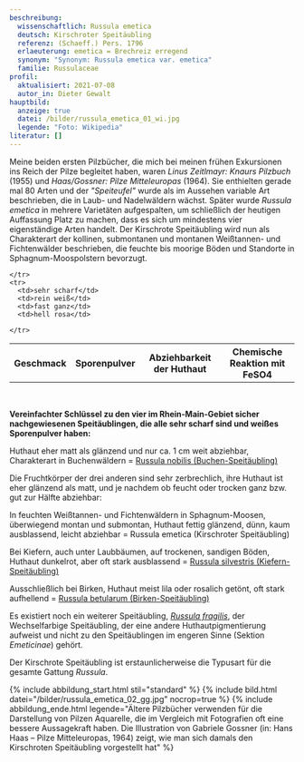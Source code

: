 ```yaml
---
beschreibung:
  wissenschaftlich: Russula emetica
  deutsch: Kirschroter Speitäubling
  referenz: (Schaeff.) Pers. 1796
  erlaeuterung: emetica = Brechreiz erregend
  synonym: "Synonym: Russula emetica var. emetica"
  familie: Russulaceae
profil:
  aktualisiert: 2021-07-08
  autor_in: Dieter Gewalt
hauptbild:
  anzeige: true
  datei: /bilder/russula_emetica_01_wi.jpg
  legende: "Foto: Wikipedia"
literatur: []
---
```

Meine beiden ersten Pilzbücher, die mich bei meinen frühen Exkursionen ins Reich der Pilze begleitet haben, waren *Linus Zeitlmayr: Knaurs Pilzbuch* (1955) und *Haas/Gossner: Pilze Mitteleuropas* (1964). Sie enthielten gerade mal 80 Arten und der *"Speiteufel"* wurde als im Aussehen variable Art beschrieben, die in Laub- und Nadelwäldern wächst. Später wurde *Russula emetica* in mehrere Varietäten aufgespalten, um schließlich der heutigen Auffassung Platz zu machen, dass es sich um mindestens vier eigenständige Arten handelt. Der Kirschrote Speitäubling wird nun als Charakterart der kollinen, submontanen und montanen Weißtannen- und Fichtenwälder beschrieben, die feuchte bis moorige Böden und Standorte in Sphagnum-Moospolstern bevorzugt.

<div class="table-responsive">
  <table class="table taeubling">
    <tr>
      <th rowspan="2">Geschmack</th>
      <th rowspan="2">Sporenpulver</th>
      <th rowspan="2">Abziehbarkeit der Huthaut</th>
      <th colspan="3" class="text-center">Chemische Reaktion mit FeSO4</th>
    </tr>
    <tr>
      
      
    </tr>
    <tr>
      <td>sehr scharf</td>
      <td>rein weiß</td>
      <td>fast ganz</td>
      <td>hell rosa</td>
       
    </tr>
  </table>
</div>
&nbsp;


**Vereinfachter Schlüssel zu den vier im Rhein-Main-Gebiet sicher nachgewiesenen Speitäublingen, die alle sehr scharf sind und weißes Sporenpulver haben:**

Huthaut eher matt als glänzend und nur ca. 1 cm weit abziehbar, Charakterart in Buchenwäldern = [Russula nobilis (Buchen-Speitäubling)](/pilze/russula-nobilis-buchen-speitäubling)

Die Fruchtkörper der drei anderen sind sehr zerbrechlich, ihre Huthaut ist eher glänzend als matt, und je nachdem ob feucht oder trocken ganz bzw. gut zur Hälfte abziehbar:

In feuchten Weißtannen- und Fichtenwäldern in Sphagnum-Moosen, überwiegend montan und submontan, Huthaut fettig glänzend, dünn, kaum ausblassend, leicht abziehbar  =  Russula emetica (Kirschroter Speitäubling)

Bei Kiefern, auch unter Laubbäumen, auf trockenen, sandigen Böden, Huthaut dunkelrot, aber oft stark ausblassend  =  [Russula silvestris (Kiefern-Speitäubling)](/pilze/russula-silvestris-kiefern-speitäubling)

Ausschließlich bei Birken, Huthaut meist lila oder rosalich getönt, oft stark aufhellend  =  [Russula betularum (Birken-Speitäubling)](/pilze/russula-betularum-birken-speitäubling) 

Es existiert noch ein weiterer Speitäubling, *[Russula fragilis](/pilze/russula-fragilis-wechselfarbiger-speitäubling)*, der Wechselfarbige Speitäubling, der eine andere Huthautpigmentierung aufweist und nicht zu den Speitäublingen im engeren Sinne (Sektion *Emeticinae*) gehört.

Der Kirschrote Speitäubling ist erstaunlicherweise die Typusart für die gesamte Gattung *Russula*.

{% include abbildung_start.html stil="standard" %}
{% include bild.html datei="/bilder/russula_emetica_02_gg.jpg" nocrop=true %}
{% include abbildung_ende.html legende="Ältere Pilzbücher verwenden für die Darstellung von Pilzen Aquarelle, die im Vergleich mit Fotografien oft eine bessere Aussagekraft haben. Die Illustration von Gabriele Gossner (in: Hans Haas – Pilze Mitteleuropas, 1964) zeigt, wie man sich damals den Kirschroten Speitäubling vorgestellt hat" %}